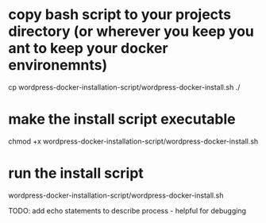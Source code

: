 
# copy bash script to your projects directory (or wherever you keep you ant to keep your docker environemnts)
cp wordpress-docker-installation-script/wordpress-docker-install.sh ./

# make the install script executable
chmod +x wordpress-docker-installation-script/wordpress-docker-install.sh

# run the install script
wordpress-docker-installation-script/wordpress-docker-install.sh


TODO: add echo statements to describe process - helpful for debugging